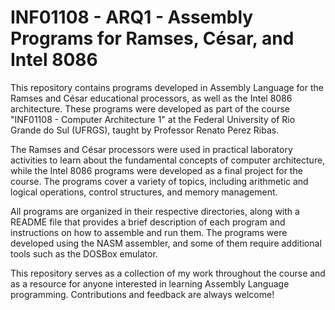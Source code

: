 # INF01108 - ARQ1 - Assembly Programs for Ramses, César, and Intel 8086

This repository contains programs developed in Assembly Language for the Ramses and César educational processors, as well as the Intel 8086 architecture. These programs were developed as part of the course "INF01108 - Computer Architecture 1" at the Federal University of Rio Grande do Sul (UFRGS), taught by Professor Renato Perez Ribas.

The Ramses and César processors were used in practical laboratory activities to learn about the fundamental concepts of computer architecture, while the Intel 8086 programs were developed as a final project for the course. The programs cover a variety of topics, including arithmetic and logical operations, control structures, and memory management.

All programs are organized in their respective directories, along with a README file that provides a brief description of each program and instructions on how to assemble and run them. The programs were developed using the NASM assembler, and some of them require additional tools such as the DOSBox emulator.

This repository serves as a collection of my work throughout the course and as a resource for anyone interested in learning Assembly Language programming. Contributions and feedback are always welcome!